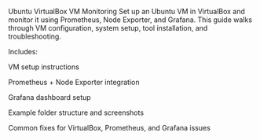 Ubuntu VirtualBox VM Monitoring
Set up an Ubuntu VM in VirtualBox and monitor it using Prometheus, Node Exporter, and Grafana. This guide walks through VM configuration, system setup, tool installation, and troubleshooting.

Includes:

VM setup instructions

Prometheus + Node Exporter integration

Grafana dashboard setup

Example folder structure and screenshots

Common fixes for VirtualBox, Prometheus, and Grafana issues

